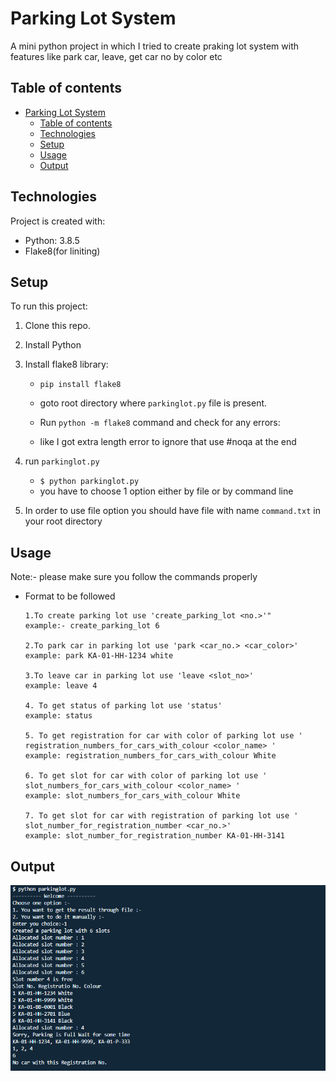 

# Parking Lot System

A mini python project in which I tried to create praking lot system with features like park car, leave, get car no by color etc

## Table of contents

- [Parking Lot System](#parking-lot-system)
  - [Table of contents](#table-of-contents)
  - [Technologies](#technologies)
  - [Setup](#setup)
  - [Usage](#usage)
  - [Output](#output)

## Technologies

Project is created with:

- Python: 3.8.5
- Flake8(for liniting)


## Setup

To run this project:

1. Clone this repo.
2. Install Python
3. Install flake8 library:

   - `pip install flake8`

   - goto root directory where `parkinglot.py` file is present.
   - Run `python -m flake8` command and check for any errors:
   - like I got extra length error to ignore that use #noqa at the end

4. run `parkinglot.py`
   - `$ python parkinglot.py`
   - you have to choose 1 option either by file or by command line
5.  In order to use file option you should have file with name `command.txt` in your root directory

## Usage
Note:- please make sure you follow the commands properly
- Format to be followed

  ```
  1.To create parking lot use 'create_parking_lot <no.>'"
  example:- create_parking_lot 6
  
  2.To park car in parking lot use 'park <car_no.> <car_color>'
  example: park KA-01-HH-1234 white

  3.To leave car in parking lot use 'leave <slot_no>'
  example: leave 4

  4. To get status of parking lot use 'status'
  example: status

  5. To get registration for car with color of parking lot use ' registration_numbers_for_cars_with_colour <color_name> '
  example: registration_numbers_for_cars_with_colour White
  
  6. To get slot for car with color of parking lot use ' slot_numbers_for_cars_with_colour <color_name> '
  example: slot_numbers_for_cars_with_colour White 

  7. To get slot for car with registration of parking lot use ' slot_number_for_registration_number <car_no.>'
  example: slot_number_for_registration_number KA-01-HH-3141  
  
  ```


##  Output
<p align="center">
  <img src="output.PNG" alt="Parking lot system">
</p>
